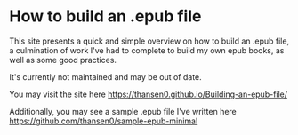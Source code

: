 How to build an .epub file
=

This site presents a quick and simple overview on how to build an .epub file, a culmination of work I've had to complete to build my own epub books, as well as some good practices.

It's currently not maintained and may be out of date.

You may visit the site here https://thansen0.github.io/Building-an-epub-file/

Additionally, you may see a sample .epub file I've written here https://github.com/thansen0/sample-epub-minimal
